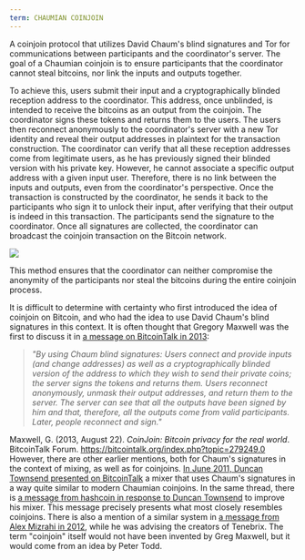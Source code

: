 ```yaml
---
term: CHAUMIAN COINJOIN
---
```


A coinjoin protocol that utilizes David Chaum's blind signatures and Tor for communications between participants and the coordinator's server. The goal of a Chaumian coinjoin is to ensure participants that the coordinator cannot steal bitcoins, nor link the inputs and outputs together.

To achieve this, users submit their input and a cryptographically blinded reception address to the coordinator. This address, once unblinded, is intended to receive the bitcoins as an output from the coinjoin. The coordinator signs these tokens and returns them to the users. The users then reconnect anonymously to the coordinator's server with a new Tor identity and reveal their output addresses in plaintext for the transaction construction. The coordinator can verify that all these reception addresses come from legitimate users, as he has previously signed their blinded version with his private key. However, he cannot associate a specific output address with a given input user. Therefore, there is no link between the inputs and outputs, even from the coordinator's perspective. Once the transaction is constructed by the coordinator, he sends it back to the participants who sign it to unlock their input, after verifying that their output is indeed in this transaction. The participants send the signature to the coordinator. Once all signatures are collected, the coordinator can broadcast the coinjoin transaction on the Bitcoin network.

![](../../dictionnaire/assets/38.webp)

This method ensures that the coordinator can neither compromise the anonymity of the participants nor steal the bitcoins during the entire coinjoin process.

It is difficult to determine with certainty who first introduced the idea of coinjoin on Bitcoin, and who had the idea to use David Chaum's blind signatures in this context. It is often thought that Gregory Maxwell was the first to discuss it in [a message on BitcoinTalk in 2013](https://bitcointalk.org/index.php?topic=279249.0):

> *"By using Chaum blind signatures: Users connect and provide inputs (and change addresses) as well as a cryptographically blinded version of the address to which they wish to send their private coins; the server signs the tokens and returns them. Users reconnect anonymously, unmask their output addresses, and return them to the server. The server can see that all the outputs have been signed by him and that, therefore, all the outputs come from valid participants. Later, people reconnect and sign."*

Maxwell, G. (2013, August 22). *CoinJoin: Bitcoin privacy for the real world*. BitcoinTalk Forum. https://bitcointalk.org/index.php?topic=279249.0
However, there are other earlier mentions, both for Chaum's signatures in the context of mixing, as well as for coinjoins. [In June 2011, Duncan Townsend presented on BitcoinTalk](https://bitcointalk.org/index.php?topic=12751.0) a mixer that uses Chaum's signatures in a way quite similar to modern Chaumian coinjoins. In the same thread, there is [a message from hashcoin in response to Duncan Townsend](https://bitcointalk.org/index.php?topic=12751.msg315793#msg315793) to improve his mixer. This message precisely presents what most closely resembles coinjoins. There is also a mention of a similar system in [a message from Alex Mizrahi in 2012](https://gist.github.com/killerstorm/6f843e1d3ffc38191aebca67d483bd88#file-laundry), while he was advising the creators of Tenebrix. The term "coinjoin" itself would not have been invented by Greg Maxwell, but it would come from an idea by Peter Todd.
